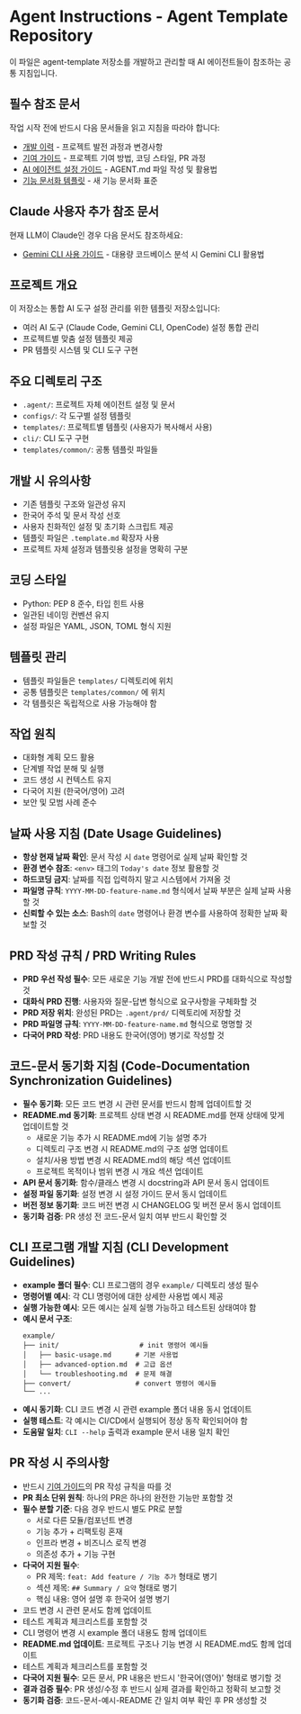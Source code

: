 # Agent Instructions - Agent Template Repository

이 파일은 agent-template 저장소를 개발하고 관리할 때 AI 에이전트들이 참조하는 공통 지침입니다.

## 필수 참조 문서
작업 시작 전에 반드시 다음 문서들을 읽고 지침을 따라야 합니다:

- [개발 이력](.agent/docs/development-history.md) - 프로젝트 발전 과정과 변경사항
- [기여 가이드](.agent/docs/contributing.md) - 프로젝트 기여 방법, 코딩 스타일, PR 과정
- [AI 에이전트 설정 가이드](.agent/docs/agent-config-guide.md) - AGENT.md 파일 작성 및 활용법
- [기능 문서화 템플릿](.agent/docs/feature-documentation-template.md) - 새 기능 문서화 표준

## Claude 사용자 추가 참조 문서
현재 LLM이 Claude인 경우 다음 문서도 참조하세요:

- [Gemini CLI 사용 가이드](.agent/gemini-cli-usage-guide.md) - 대용량 코드베이스 분석 시 Gemini CLI 활용법

## 프로젝트 개요
이 저장소는 통합 AI 도구 설정 관리를 위한 템플릿 저장소입니다:
- 여러 AI 도구 (Claude Code, Gemini CLI, OpenCode) 설정 통합 관리
- 프로젝트별 맞춤 설정 템플릿 제공
- PR 템플릿 시스템 및 CLI 도구 구현

## 주요 디렉토리 구조
- `.agent/`: 프로젝트 자체 에이전트 설정 및 문서
- `configs/`: 각 도구별 설정 템플릿
- `templates/`: 프로젝트별 템플릿 (사용자가 복사해서 사용)
- `cli/`: CLI 도구 구현
- `templates/common/`: 공통 템플릿 파일들

## 개발 시 유의사항
- 기존 템플릿 구조와 일관성 유지
- 한국어 주석 및 문서 작성 선호
- 사용자 친화적인 설정 및 초기화 스크립트 제공
- 템플릿 파일은 `.template.md` 확장자 사용
- 프로젝트 자체 설정과 템플릿용 설정을 명확히 구분

## 코딩 스타일
- Python: PEP 8 준수, 타입 힌트 사용
- 일관된 네이밍 컨벤션 유지
- 설정 파일은 YAML, JSON, TOML 형식 지원

## 템플릿 관리
- 템플릿 파일들은 `templates/` 디렉토리에 위치
- 공통 템플릿은 `templates/common/` 에 위치
- 각 템플릿은 독립적으로 사용 가능해야 함

## 작업 원칙
- 대화형 계획 모드 활용
- 단계별 작업 분해 및 실행
- 코드 생성 시 컨텍스트 유지
- 다국어 지원 (한국어/영어) 고려
- 보안 및 모범 사례 준수

## 날짜 사용 지침 (Date Usage Guidelines)
- **항상 현재 날짜 확인**: 문서 작성 시 `date` 명령어로 실제 날짜 확인할 것
- **환경 변수 참조**: `<env>` 태그의 `Today's date` 정보 활용할 것
- **하드코딩 금지**: 날짜를 직접 입력하지 말고 시스템에서 가져올 것
- **파일명 규칙**: `YYYY-MM-DD-feature-name.md` 형식에서 날짜 부분은 실제 날짜 사용할 것
- **신뢰할 수 있는 소스**: Bash의 `date` 명령어나 환경 변수를 사용하여 정확한 날짜 확보할 것

## PRD 작성 규칙 / PRD Writing Rules
- **PRD 우선 작성 필수**: 모든 새로운 기능 개발 전에 반드시 PRD를 대화식으로 작성할 것
- **대화식 PRD 진행**: 사용자와 질문-답변 형식으로 요구사항을 구체화할 것
- **PRD 저장 위치**: 완성된 PRD는 `.agent/prd/` 디렉토리에 저장할 것
- **PRD 파일명 규칙**: `YYYY-MM-DD-feature-name.md` 형식으로 명명할 것
- **다국어 PRD 작성**: PRD 내용도 한국어(영어) 병기로 작성할 것

## 코드-문서 동기화 지침 (Code-Documentation Synchronization Guidelines)
- **필수 동기화**: 모든 코드 변경 시 관련 문서를 반드시 함께 업데이트할 것
- **README.md 동기화**: 프로젝트 상태 변경 시 README.md를 현재 상태에 맞게 업데이트할 것
  - 새로운 기능 추가 시 README.md에 기능 설명 추가
  - 디렉토리 구조 변경 시 README.md의 구조 설명 업데이트
  - 설치/사용 방법 변경 시 README.md의 해당 섹션 업데이트
  - 프로젝트 목적이나 범위 변경 시 개요 섹션 업데이트
- **API 문서 동기화**: 함수/클래스 변경 시 docstring과 API 문서 동시 업데이트
- **설정 파일 동기화**: 설정 변경 시 설정 가이드 문서 동시 업데이트
- **버전 정보 동기화**: 코드 버전 변경 시 CHANGELOG 및 버전 문서 동시 업데이트
- **동기화 검증**: PR 생성 전 코드-문서 일치 여부 반드시 확인할 것

## CLI 프로그램 개발 지침 (CLI Development Guidelines)
- **example 폴더 필수**: CLI 프로그램의 경우 `example/` 디렉토리 생성 필수
- **명령어별 예시**: 각 CLI 명령어에 대한 상세한 사용법 예시 제공
- **실행 가능한 예시**: 모든 예시는 실제 실행 가능하고 테스트된 상태여야 함
- **예시 문서 구조**: 
  ```
  example/
  ├── init/                    # init 명령어 예시들
  │   ├── basic-usage.md      # 기본 사용법
  │   ├── advanced-option.md  # 고급 옵션
  │   └── troubleshooting.md  # 문제 해결
  ├── convert/                # convert 명령어 예시들
  └── ...
  ```
- **예시 동기화**: CLI 코드 변경 시 관련 example 폴더 내용 동시 업데이트
- **실행 테스트**: 각 예시는 CI/CD에서 실행되어 정상 동작 확인되어야 함
- **도움말 일치**: `CLI --help` 출력과 example 문서 내용 일치 확인

## PR 작성 시 주의사항
- 반드시 [기여 가이드](.agent/docs/contributing.md)의 PR 작성 규칙을 따를 것
- **PR 최소 단위 원칙**: 하나의 PR은 하나의 완전한 기능만 포함할 것
- **필수 분할 기준**: 다음 경우 반드시 별도 PR로 분할
  - 서로 다른 모듈/컴포넌트 변경
  - 기능 추가 + 리팩토링 혼재  
  - 인프라 변경 + 비즈니스 로직 변경
  - 의존성 추가 + 기능 구현
- **다국어 지원 필수**: 
  - PR 제목: `feat: Add feature / 기능 추가` 형태로 병기
  - 섹션 제목: `## Summary / 요약` 형태로 병기
  - 핵심 내용: 영어 설명 후 한국어 설명 병기
- 코드 변경 시 관련 문서도 함께 업데이트
- 테스트 계획과 체크리스트를 포함할 것
- CLI 명령어 변경 시 example 폴더 내용도 함께 업데이트
- **README.md 업데이트**: 프로젝트 구조나 기능 변경 시 README.md도 함께 업데이트
- 테스트 계획과 체크리스트를 포함할 것
- **다국어 지원 필수**: 모든 문서, PR 내용은 반드시 '한국어(영어)' 형태로 병기할 것
- **결과 검증 필수**: PR 생성/수정 후 반드시 실제 결과를 확인하고 정확히 보고할 것
- **동기화 검증**: 코드-문서-예시-README 간 일치 여부 확인 후 PR 생성할 것

